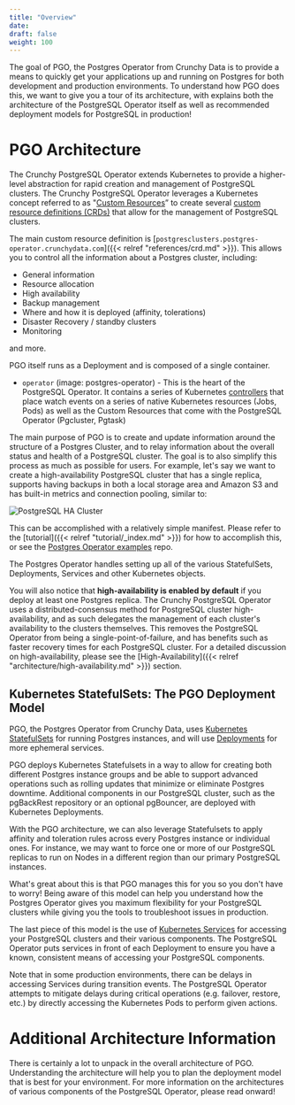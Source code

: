 ```yaml
---
title: "Overview"
date:
draft: false
weight: 100
---
```


The goal of PGO, the Postgres Operator from Crunchy Data is to provide a means to quickly get
your applications up and running on Postgres for both development and
production environments. To understand how PGO does this, we
want to give you a tour of its architecture, with explains both the architecture
of the PostgreSQL Operator itself as well as recommended deployment models for
PostgreSQL in production!

# PGO Architecture

The Crunchy PostgreSQL Operator extends Kubernetes to provide a higher-level
abstraction for rapid creation and management of PostgreSQL clusters.  The
Crunchy PostgreSQL Operator leverages a Kubernetes concept referred to as
"[Custom Resources](https://kubernetes.io/docs/concepts/extend-kubernetes/api-extension/custom-resources/)”
to create several
[custom resource definitions (CRDs)](https://kubernetes.io/docs/concepts/extend-kubernetes/api-extension/custom-resources/#customresourcedefinitions)
that allow for the management of PostgreSQL clusters.

The main custom resource definition is [`postgresclusters.postgres-operator.crunchydata.com`]({{< relref "references/crd.md" >}}). This allows you to control all the information about a Postgres cluster, including:

- General information
- Resource allocation
- High availability
- Backup management
- Where and how it is deployed (affinity, tolerations)
- Disaster Recovery / standby clusters
- Monitoring

and more.

PGO itself runs as a Deployment and is composed of a single container.

- `operator` (image: postgres-operator) - This is the heart of the PostgreSQL
Operator. It contains a series of Kubernetes
[controllers](https://kubernetes.io/docs/concepts/architecture/controller/) that
place watch events on a series of native Kubernetes resources (Jobs, Pods) as
well as the Custom Resources that come with the PostgreSQL Operator (Pgcluster,
Pgtask)

The main purpose of PGO is to create and update information
around the structure of a Postgres Cluster, and to relay information about the
overall status and health of a PostgreSQL cluster. The goal is to also simplify
this process as much as possible for users. For example, let's say we want to
create a high-availability PostgreSQL cluster that has a single replica,
supports having backups in both a local storage area and Amazon S3 and has
built-in metrics and connection pooling, similar to:

![PostgreSQL HA Cluster](/images/postgresql-cluster-ha-s3.png)

This can be accomplished with a relatively simple manifest. Please refer to the [tutorial]({{< relref "tutorial/_index.md" >}}) for how to accomplish this, or see the [Postgres Operator examples](https://github.com/CrunchyData/postgres-operator-examples/fork) repo.

The Postgres Operator handles setting up all of the various StatefulSets, Deployments, Services and other Kubernetes objects.

You will also notice that **high-availability is enabled by default** if you deploy at least one Postgres replica. The
Crunchy PostgreSQL Operator uses a distributed-consensus method for PostgreSQL
cluster high-availability, and as such delegates the management of each
cluster's availability to the clusters themselves. This removes the PostgreSQL
Operator from being a single-point-of-failure, and has benefits such as faster
recovery times for each PostgreSQL cluster. For a detailed discussion on
high-availability, please see the [High-Availability]({{< relref "architecture/high-availability.md" >}})
section.

## Kubernetes StatefulSets: The PGO Deployment Model

PGO, the Postgres Operator from Crunchy Data, uses [Kubernetes StatefulSets](https://kubernetes.io/docs/concepts/workloads/controllers/statefulset/)
for running Postgres instances, and will use [Deployments](https://kubernetes.io/docs/concepts/workloads/controllers/deployment/) for more ephemeral services.

PGO deploys Kubernetes Statefulsets in a way to allow for creating both different Postgres instance groups and be able to support advanced operations such as rolling updates that minimize or eliminate Postgres downtime. Additional components in our
PostgreSQL cluster, such as the pgBackRest repository or an optional pgBouncer,
are deployed with Kubernetes Deployments.

With the PGO architecture, we can also leverage Statefulsets to apply affinity and toleration rules across every Postgres instance or individual ones. For instance, we may want to force one or more of our PostgreSQL replicas to run on Nodes in a different region than
our primary PostgreSQL instances.

What's great about this is that PGO manages this for you so you don't have to worry! Being aware of
this model can help you understand how the Postgres Operator gives you maximum
flexibility for your PostgreSQL clusters while giving you the tools to
troubleshoot issues in production.

The last piece of this model is the use of [Kubernetes Services](https://kubernetes.io/docs/concepts/services-networking/service/)
for accessing your PostgreSQL clusters and their various components. The
PostgreSQL Operator puts services in front of each Deployment to ensure you have
a known, consistent means of accessing your PostgreSQL components.

Note that in some production environments, there can be delays in accessing
Services during transition events. The PostgreSQL Operator attempts to mitigate
delays during critical operations (e.g. failover, restore, etc.) by directly
accessing the Kubernetes Pods to perform given actions.

# Additional Architecture Information

There is certainly a lot to unpack in the overall architecture of PGO. Understanding the architecture will help you to plan
the deployment model that is best for your environment. For more information on
the architectures of various components of the PostgreSQL Operator, please read
onward!
